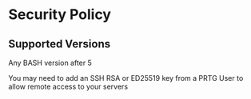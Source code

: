 # Security Policy

## Supported Versions

Any BASH version after 5

You may need to add an SSH RSA or ED25519 key from a PRTG User to allow remote access to your servers

